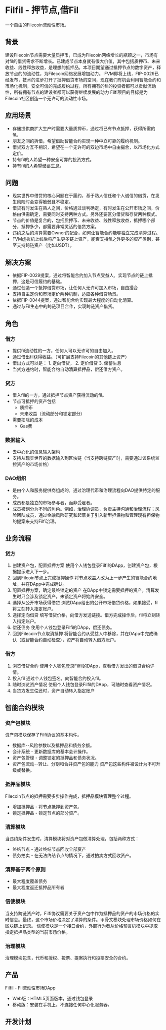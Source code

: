 # Filfil - 押节点,借Fil

一个自由的Filecoin流动性市场。

## 背景

建设Filecoin节点需要大量质押币，已成为Filecoin网络增长的瓶颈之一，市场有对fil的借贷需求不断增长。已建成节点本身就有很大价值，其中包括质押币、未来收益、线性释放收益，是理想的抵押品，本项目期望通过抵押节点的数字资产，释放节点的的流动性，为Filecoin网络发展增加动力。
FVM即将上线，FIP-0029已经发布，技术的进步打开了抵押借贷市场的空间，现在我们有机会利用智能合约和市场化机制，安全可信的完成履约过程，所有拥有的fil的投资者都可以贡献流动性，所有拥有节点的建设者都可以获得继续发展的动力
Filfi项目的目标是为Filecoin社区创造一个无许可的流动性市场。

## 应用场景
- 存储提供商扩大生产时需要大量质押币，通过将已有节点抵押，获得所需的fil。
- 朋友之间的拆借，希望借助智能合约实现一种中立可靠的履约机制。
- 借贷双方互不相识，希望在一个无许可的双边市场中自由撮合，以市场化方式定价。
- 持有fil的人希望一种安全可靠的投资方式。
- 持有fil的人希望储蓄生息。

## 问题
- 现实世界中借贷的核心问题在于履约，基于熟人信任和个人诚信的借贷，在发生风险时会变得脆弱且不稳定。
- 借贷有时发生在熟人之间，价格通过谈判确定，有时发生在公开市场之间，价格由供需确定，需要同时支持两种方式。另外还要区分借贷和存贷两种模式。
- 节点的价值是复合的，包括质押币、未来收益、线性释放收益，抵押哪个部分，抵押多少，都需要非常灵活的借贷方案。
- 违约之后的清算需要Owner的配合，如何让智能合约能够独立完成清算过程。
- FVM虚拟机上线后将产生更多链上资产，能否支持fil之外更多的资产类别，甚至支持跨链资产（比如USDT）。

## 解决方案
- 依据FIP-0029提案，通过将智能合约加入节点受益人，实现节点的链上抵押，这是可信履约的基础。
- 通过创造一个抵押借贷市场，让任何人无许可加入市场，自由撮合
- 支持自主定价和市场定价两种机制，适应各种借贷场景。
- 依据FIP-0044提案，通过智能合约实现最大程度的自动化清算。
- 通过与Fil生态中的跨链项目合作，实现跨链资产借贷。

## 角色

### 借方
- 提供fil流动性的一方，任何人可以无许可的自由加入。
- 通过借出fil获得收益。（可扩展支持Filecoin的其他链上资产）
- 借出方式可以是： 1. 定向借贷， 2. 定价借贷  3. 储蓄生息
- 当贷方违约时，智能合约自动清算抵押品，偿还借方资产。

### 贷方
- 借入fil的一方，通过抵押节点资产获得流动的fil。
- 节点可抵押的资产包括
  - 质押币
  - 未来收益（流动部分和锁定部分）
- 需要扣除的成本
  - Gas费

### 数据输入
- 去中心化的信息输入架构
- 支持从现实世界的数据输入到区块链（当支持跨链资产时，需要通过该系统监控资产的市场价格）

### DAO组织
- 是由个人和服务提供商组成的，通过治理代币和治理流程向DAO提供特定的服务。
- 成员都是独立的市场参与者，而非受雇者。
- 成员被划分为不同的角色。例如，治理协调员，负责主持沟通和治理流程；风险团队成员，通过金融风险研究和起草关于引入新型担保物和管理现有担保物的提案来支持Filfi治理。

## 业务流程

### 贷方

1. 创建资产包，配置抵押方案
使用个人钱包登录Filfi的DApp，创建资产包，根据提示进入下一步。
2. 回到Filcoin节点上完成抵押操作
将节点收益人改为上一步产生的智能合约地址，并在DApp中完成确认。
3. 配置抵押方案，确定最终锁定的资产
在DApp中锁定需要抵押的资产。清算发生时只会涉及锁定资产，未锁定资产将始终安全。
4. 选择从公开市场获得借贷
浏览DApp给出的公开市场借贷价格，如果接受，fil将立刻转入指定账户。
5. 选择定向借贷
填写借贷价格，向借方发送链接。借方完成操作后，fil将立刻转入指定账户。
6. 偿还债务
使用个人钱包登录Filfi的DApp，偿还债务。
7. 回到Filecoin节点取消抵押
将智能合约从受益人中移除，并在DApp中完成确认（或智能合约自动检查），资产将自动转入借方账户。


### 借方
1. 浏览借贷合约
使用个人钱包登录Filfil的DApp，查看借方发出的借贷合约详情。
2. 投入fil
通过个人钱包签名，向智能合约投入fil。
3. 随时浏览资产情况
使用个人钱包登录Filfil的DApp，可随时查看资产情况。
4. 当贷方发生偿还时，资产自动转入指定账户



## 智能合约模块

### 资产包模块
资产包模块保存了Filfi协议的基本构件。
- 数据库--风险参数以及抵押品和债务余额。
- 会计系统 - 更新数据库的基本会计操作。
- 资产包管理 - 调整锁定的抵押品和债务状况。
- 资产包流动--转让、分割和合并资产包的能力
资产包这些构件被设计为不可升级或替换。

### 抵押品模块
Filecoin节点的抵押需要多步操作完成，抵押品模块管理整个过程。
- 增加抵押品 - 将节点抵押到资产包。
- 锁定抵押品 - 锁定节点的部分资产。

### 清算模块
当违约条件发生时，清算模块将对资产包做清算处理，包括两种方式：
- 终结节点 - 通过终结节点回收全部资产
- 债务拍卖 - 在无法终结节点的情况下，通过拍卖方式回收资产。

### 清算基于两个原则
- 最大程度覆盖债务
- 最大程度返还抵押品所有者

### 信使模块
当支持跨链资产时，Filfi协议需要关于资产包中作为抵押品的资产的市场价格的实时信息。最终，这个市场价格决定了清算的条件。甲骨文模块处理市场价格如何在区块链上记录。
信使模块是一个接口合约，外部行为者从价格预言机模块中提取指定抵押品类型的当前市场价格。

### 治理模块
治理模块包含，代币和授权、投票、提案执行和投票安全的合约。


## 产品
Filfil - Fil流动性市场DApp
- Web版：HTML5页面版本，通过钱包登录
- 移动版：安装在手机上，不连接任何中心化服务器。

## 开发计划


